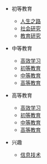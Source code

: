 
- 初等教育
	- [人生之路](/initwithmarkdown/初等教育/index.md)
	- [社会研究](/initwithmarkdown/初等教育/index.md)
	- [教育研究](/initwithmarkdown/初等教育/index.md)
- 中等教育	
	- [高效学习](/initwithmarkdown/中等教育/index.md)
	- [初等教育](/initwithmarkdown/中等教育/index.md)
	- [中等教育](/initwithmarkdown/中等教育/index.md)
	- [高等教育](/initwithmarkdown/中等教育/index.md)
- 高等教育
	- [高效学习](/initwithmarkdown/高等教育/index.md)
	- [初等教育](/initwithmarkdown/高等教育/index.md)
	- [中等教育](/initwithmarkdown/高等教育/index.md)
	- [高等教育](/initwithmarkdown/高等教育/index.md)

- 兴趣
	- [信息技术](/initwithmarkdown/IT行业/index.md)